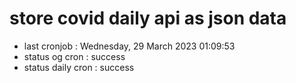 # store covid daily api as json data

- last cronjob : Wednesday, 29 March 2023 01:09:53
- status og cron : success
- status daily cron : success
      
      